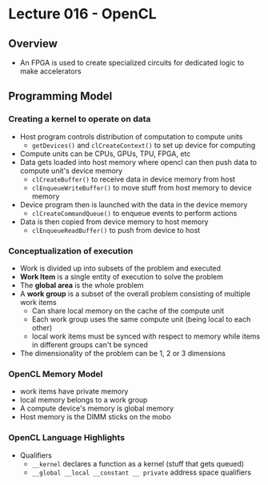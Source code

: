 # Lecture 016 - OpenCL

## Overview

- An FPGA is used to create specialized circuits for dedicated logic to make accelerators

## Programming Model

### Creating a kernel to operate on data

- Host program controls distribution of computation to compute units
  - `getDevices()` and `clCreateContext()` to set up device for computing
- Compute units can be CPUs, GPUs, TPU, FPGA, etc
- Data gets loaded into host memory where opencl can then push data to compute unit's device memory
  - `clCreateBuffer()` to receive data in device memory from host
  - `clEnqueueWriteBuffer()` to move stuff from host memory to device memory
- Device program then is launched with the data in the device memory
  - `clCreateCommandQueue()` to enqueue events to perform actions
- Data is then copied from device memory to host memory
  - `clEnqueueReadBuffer()` to push from device to host

### Conceptualization of execution

- Work is divided up into subsets of the problem and executed
- __Work Item__ is a single entity of execution to solve the problem
- The __global area__ is the whole problem
- A __work group__ is a subset of the overall problem consisting of multiple work items
  - Can share local memory on the cache of the compute unit
  - Each work group uses the same compute unit (being local to each other)
  - local work items must be synced with respect to memory while items in different groups can't be synced
- The dimensionality of the problem can be 1, 2 or 3 dimensions

### OpenCL Memory Model

- work items have private memory
- local memory belongs to a work group
- A compute device's memory is global memory
- Host memory is the DIMM sticks on the mobo

### OpenCL Language Highlights

- Qualifiers
  - `__kernel` declares a function as a kernel (stuff that gets queued)
  - `__global __local __constant __ private` address space qualifiers
